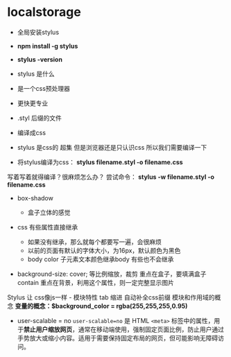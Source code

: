 # localstorage


- 全局安装stylus

- **npm install -g stylus**
- **stylus -version**

- stylus 是什么

 - 是一个css预处理器
 - 更快更专业
 - .styl 后缀的文件
 - 编译成css


- stylus 是css的 超集
  但是浏览器还是只认识css
  所以我们需要编译一下

- 将stylus编译为css：
  **stylus filename.styl -o filename.css**

写着写着就得编译？很麻烦怎么办？
尝试命令： **stylus -w filename.styl -o filename.css**


- box-shadow
    - 盒子立体的感觉
- css 有些属性直接继承
    - 如果没有继承，那么就每个都要写一遍，会很麻烦
    - 以前的页面有默认的字体大小，为16px，默认颜色为黑色
    - body color 子元素文本颜色继承body
    有些也不会继承 
    
- background-size: cover; 等比例缩放，裁剪 重点在盒子，要填满盒子
                   contain  重点在背景，利用这个属性，则一定完整显示图片


Stylus 让 css像js一样
    - 模块特性
    tab 缩进 自动补全css前缀
    模块和作用域的概念
    **变量的概念：$background_color = rgba(255,255,255,0.95)**

- user-scalable = no
`user-scalable=no` 是 HTML `<meta>` 标签中的属性，用于**禁止用户缩放网页**，通常在移动端使用，强制固定页面比例，防止用户通过手势放大或缩小内容。适用于需要保持固定布局的网页，但可能影响无障碍访问。